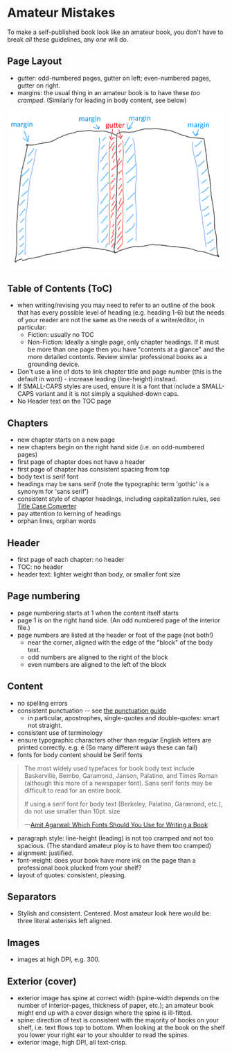 # Amateur Mistakes

To make a self-published book look like an amateur book, you don't have to break *all* these guidelines, any *one* will do.




## Page Layout

* gutter: odd-numbered pages, gutter on left; even-numbered pages, gutter on right.
* margins: the usual thing in an amateur book is to have these *too cramped*. (Similarly for leading in body content, see below)


![image showing the gutter as the part of the page that disappeares into the middle of the book](margin_gutter.png)


## Table of Contents (ToC)

 * when writing/revising you may need to refer to an outline of the book that has every possible level of heading (e.g. heading 1-6) but the needs of your reader are not the same as the needs of a writer/editor, in particular:
   * Fiction: usually no TOC
   * Non-Fiction: Ideally a single page, only chapter headings. If it must be more than one page then you have "contents at a glance" and the more detailed contents. Review similar professional books as a grounding device.   
 * Don't use a line of dots to link chapter title and page number (this is the default in word) - increase leading (line-height) instead.
 * If SMALL-CAPS styles are used, ensure it is a font that include a SMALL-CAPS variant and it is not simply a squished-down caps.
 * No Header text on the TOC page
 

## Chapters

 * new chapter starts on a new page
 * new chapters begin on the right hand side (i.e. on odd-numbered pages) 
 * first page of chapter does not have a header
 * first page of chapter has consistent spacing from top
 * body text is serif font
 * headings may be sans serif (note the typographic term 'gothic' is a synonym for 'sans serif')
 * consistent style of chapter headings, including capitalization rules, see [Title Case Converter](https://titlecaseconverter.com/)
 * pay attention to kerning of headings
 * orphan lines, orphan words

## Header

 * first page of each chapter: no header
 * TOC: no header
 * header text: lighter weight than body, or smaller font size
 
## Page numbering

 * page numbering starts at 1 when the content itself starts
 * page 1 is on the right hand side. (An odd numbered page of the interior file.)
 * page numbers are listed at the header or foot of the page (not both!)
   * near the corner, aligned with the edge of the "block" of the body text.
   * odd numbers are aligned to the right of the block
   * even numbers are aligned to the left of the block



## Content

 * no spelling errors
 * consistent punctuation -- see [the punctuation guide](https://www.thepunctuationguide.com/)
   * in particular, apostrophes, single-quotes and double-quotes: smart not straight.
 * consistent use of terminology
 * ensure typographic characters other than regular English letters are printed correctly. e.g. &eacute; (So many different ways these can fail)
 * fonts for body content should be Serif fonts

> The most widely used typefaces for book body text include Baskerville, Bembo, Garamond, Janson, Palatino, and Times Roman (although this more of a newspaper font). Sans serif fonts may be difficult to read for an entire book.
>
> If using a serif font for body text (Berkeley, Palatino, Garamond, etc.), do not use smaller than 10pt. size
>
> &mdash;[Amit Agarwal: Which Fonts Should You Use for Writing a Book](https://www.labnol.org/internet/blogging/which-fonts-should-you-use-for-writing-a-book/3141/)

 * paragraph style: line-height (leading) is not too cramped and not too spacious. (The standard amateur ploy is to have them too cramped)
 * alignment: justified.
 * font-weight: does your book have more ink on the page than a professional book plucked from your shelf?
 * layout of quotes: consistent, pleasing.
 
 


## Separators

 * Stylish and consistent. Centered. Most amateur look here would be: three literal asterisks left aligned. 

## Images

 * images at high DPI, e.g. 300.

## Exterior (cover)


<!-- TODO: picture: interior file, exterior file -->

 * exterior image has spine at correct width (spine-width depends on the number of interior-pages, thickness of paper, etc.); an amateur book might end up with a cover design where the spine is ill-fitted.
 * spine: direction of text is consistent with the majority of books on your shelf, i.e. text flows top to bottom. When looking at the book on the shelf you lower your right ear to your shoulder to read the spines.
 * exterior image, high DPI, all text-crisp.

